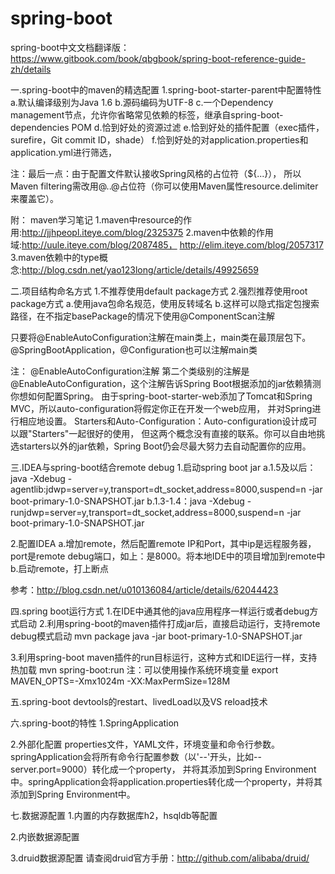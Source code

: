 # spring-boot
spring-boot中文文档翻译版：https://www.gitbook.com/book/qbgbook/spring-boot-reference-guide-zh/details

一.spring-boot中的maven的精选配置
1.spring-boot-starter-parent中配置特性
a.默认编译级别为Java 1.6
b.源码编码为UTF-8
c.一个Dependency management节点，允许你省略常见依赖的<version>标签，继承自spring-boot-dependencies POM
d.恰到好处的资源过滤
e.恰到好处的插件配置（exec插件，surefire，Git commit ID，shade）
f.恰到好处的对application.properties和application.yml进行筛选，

注：最后一点：由于配置文件默认接收Spring风格的占位符（${...}），
所以Maven filtering需改用@..@占位符（你可以使用Maven属性resource.delimiter来覆盖它）。

附：
maven学习笔记
1.maven中resource的作用:http://jjhpeopl.iteye.com/blog/2325375
2.maven中依赖的作用域:http://uule.iteye.com/blog/2087485，
http://elim.iteye.com/blog/2057317
3.maven依赖中的type概念:http://blog.csdn.net/yao123long/article/details/49925659

二.项目结构命名方式
1.不推荐使用default package方式
2.强烈推荐使用root package方式
a.使用java包命名规范，使用反转域名
b.这样可以隐式指定包搜索路径，在不指定basePackage的情况下使用@ComponentScan注解

只要将@EnableAutoConfiguration注解在main类上，main类在最顶层包下。
@SpringBootApplication，@Configuration也可以注解main类

注： 
@EnableAutoConfiguration注解
  第二个类级别的注解是@EnableAutoConfiguration，这个注解告诉Spring Boot根据添加的jar依赖猜测你想如何配置Spring。
由于spring-boot-starter-web添加了Tomcat和Spring MVC，所以auto-configuration将假定你正在开发一个web应用，
并对Spring进行相应地设置。
  Starters和Auto-Configuration：Auto-configuration设计成可以跟"Starters"一起很好的使用，
但这两个概念没有直接的联系。你可以自由地挑选starters以外的jar依赖，Spring Boot仍会尽最大努力去自动配置你的应用。


三.IDEA与spring-boot结合remote debug
1.启动spring boot jar
a.1.5及以后：java -Xdebug -agentlib:jdwp=server=y,transport=dt_socket,address=8000,suspend=n -jar boot-primary-1.0-SNAPSHOT.jar
b.1.3-1.4：java -Xdebug -runjdwp=server=y,transport=dt_socket,address=8000,suspend=n -jar boot-primary-1.0-SNAPSHOT.jar

2.配置IDEA
a.增加remote，然后配置remote IP和Port，其中ip是远程服务器，port是remote debug端口，如上：是8000。将本地IDE中的项目增加到remote中
b.启动remote，打上断点

参考：http://blog.csdn.net/u010136084/article/details/62044423


四.spring boot运行方式
1.在IDE中通其他的java应用程序一样运行或者debug方式启动
2.利用spring-boot的maven插件打成jar后，直接启动运行，支持remote debug模式启动
mvn package
java -jar boot-primary-1.0-SNAPSHOT.jar


3.利用spring-boot maven插件的run目标运行，这种方式和IDE运行一样，支持热加载
mvn spring-boot:run
注：可以使用操作系统环境变量
export MAVEN_OPTS=-Xmx1024m -XX:MaxPermSize=128M


五.spring-boot devtools的restart、livedLoad以及VS reload技术

六.spring-boot的特性
1.SpringApplication



2.外部化配置
properties文件，YAML文件，环境变量和命令行参数。springApplication会将所有命令行配置参数（以'--'开头，比如--server.port=9000）转化成一个property，
并将其添加到Spring Environment中。springApplication会将application.properties转化成一个property，并将其添加到Spring Environment中。



七.数据源配置
1.内置的内存数据库h2，hsqldb等配置

2.内嵌数据源配置

3.druid数据源配置
请查阅druid官方手册：http://github.com/alibaba/druid/



































































